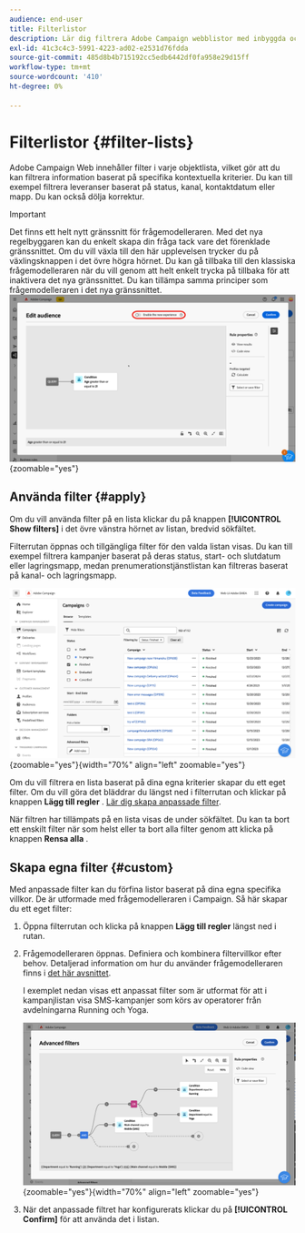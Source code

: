 ```yaml
---
audience: end-user
title: Filterlistor
description: Lär dig filtrera Adobe Campaign webblistor med inbyggda och anpassade filter.
exl-id: 41c3c4c3-5991-4223-ad02-e2531d76fdda
source-git-commit: 485d8b4b715192cc5edb6442df0fa958e29d15ff
workflow-type: tm+mt
source-wordcount: '410'
ht-degree: 0%

---
```


# Filterlistor {#filter-lists}

Adobe Campaign Web innehåller filter i varje objektlista, vilket gör att du kan filtrera information baserat på specifika kontextuella kriterier. Du kan till exempel filtrera leveranser baserat på status, kanal, kontaktdatum eller mapp. Du kan också dölja korrektur.

>[!IMPORTANT]
>
>Det finns ett helt nytt gränssnitt för frågemodelleraren. Med det nya regelbyggaren kan du enkelt skapa din fråga tack vare det förenklade gränssnittet. Om du vill växla till den här upplevelsen trycker du på växlingsknappen i det övre högra hörnet. Du kan gå tillbaka till den klassiska frågemodelleraren när du vill genom att helt enkelt trycka på tillbaka för att inaktivera det nya gränssnittet. Du kan tillämpa samma principer som frågemodelleraren i det nya gränssnittet.
>![Bild som visar växlingen för det nya gränssnittet för regelbyggaren &#x200B;](assets/query-modeler-toggle.png){zoomable="yes"}

## Använda filter {#apply}

Om du vill använda filter på en lista klickar du på knappen **[!UICONTROL Show filters]** i det övre vänstra hörnet av listan, bredvid sökfältet.

Filterrutan öppnas och tillgängliga filter för den valda listan visas. Du kan till exempel filtrera kampanjer baserat på deras status, start- och slutdatum eller lagringsmapp, medan prenumerationstjänstlistan kan filtreras baserat på kanal- och lagringsmapp.

![Filterpanelen visar tillgängliga filter för listor](assets/filters-pane.png){zoomable="yes"}{width="70%" align="left" zoomable="yes"}

Om du vill filtrera en lista baserat på dina egna kriterier skapar du ett eget filter. Om du vill göra det bläddrar du längst ned i filterrutan och klickar på knappen **Lägg till regler** . [Lär dig skapa anpassade filter](#custom).

När filtren har tillämpats på en lista visas de under sökfältet. Du kan ta bort ett enskilt filter när som helst eller ta bort alla filter genom att klicka på knappen **Rensa alla** .

## Skapa egna filter {#custom}

Med anpassade filter kan du förfina listor baserat på dina egna specifika villkor. De är utformade med frågemodelleraren i Campaign. Så här skapar du ett eget filter:

1. Öppna filterrutan och klicka på knappen **Lägg till regler** längst ned i rutan.

1. Frågemodelleraren öppnas. Definiera och kombinera filtervillkor efter behov. Detaljerad information om hur du använder frågemodelleraren finns i [det här avsnittet](../query/query-modeler-overview.md).

   I exemplet nedan visas ett anpassat filter som är utformat för att i kampanjlistan visa SMS-kampanjer som körs av operatorer från avdelningarna Running och Yoga.

   ![Exempel på anpassade filter som visar SMS-kampanjer filtrerade efter avdelning](assets/filters-sample.png){zoomable="yes"}{width="70%" align="left" zoomable="yes"}

1. När det anpassade filtret har konfigurerats klickar du på **[!UICONTROL Confirm]** för att använda det i listan.
